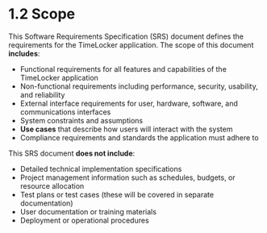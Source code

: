 # 1.2 Scope

This <tooltip term="SRS">Software Requirements Specification (SRS)</tooltip> document defines the requirements for the TimeLocker application. The scope of this document **includes**:

- Functional requirements for all features and capabilities of the TimeLocker application
- Non-functional requirements including performance, <tooltip term="Security">security</tooltip>, <tooltip term="Usability">usability</tooltip>, and reliability
- External interface requirements for user, hardware, software, and communications interfaces
- System constraints and assumptions
- **Use cases** that describe how <tooltip term="Users">users</tooltip> will interact with the system
- Compliance requirements and standards the application must adhere to

This <tooltip term="SRS">SRS</tooltip> document **does not include**:

- Detailed technical implementation specifications
- Project management information such as schedules, budgets, or resource allocation
- Test plans or test cases (these will be covered in separate documentation)
- User documentation or training materials
- Deployment or operational procedures
